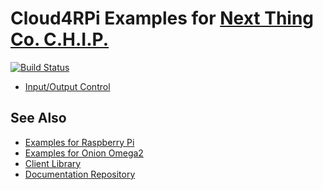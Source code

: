 Cloud4RPi Examples for [Next Thing Co. C.H.I.P.](https://getchip.com/pages/chip)
==============================================================================

[![Build Status](https://travis-ci.org/cloud4rpi/chip-examples.svg?branch=master)](https://travis-ci.org/cloud4rpi/chip-examples)

* [Input/Output Control](control.py)


## See Also

* [Examples for Raspberry Pi](https://github.com/cloud4rpi/raspberrypi-examples)
* [Examples for Onion Omega2](https://github.com/cloud4rpi/omega2-examples)
* [Client Library](https://github.com/cloud4rpi/cloud4rpi)
* [Documentation Repository](https://github.com/cloud4rpi/docs)

